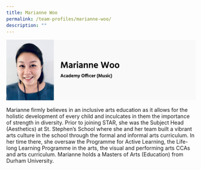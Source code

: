 ```yaml
---
title: Marianne Woo
permalink: /team-profiles/marianne-woo/
description: ""
---
```

![](/images/Marianne%20Woo.png)

Marianne firmly believes in an inclusive arts education as it allows for the holistic development of every child and inculcates in them the importance of strength in diversity. Prior to joining STAR, she was the Subject Head (Aesthetics) at St. Stephen’s School where she and her team built a vibrant arts culture in the school through the formal and informal arts curriculum. In her time there, she oversaw the Programme for Active Learning, the Life-long Learning Programme in the arts, the visual and performing arts CCAs and arts curriculum. Marianne holds a Masters of Arts (Education) from Durham University.